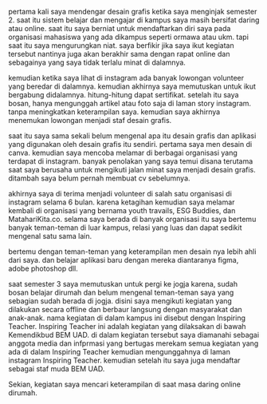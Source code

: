 pertama kali saya mendengar desain grafis ketika saya menginjak semester 2. saat itu sistem belajar dan mengajar
di kampus saya masih bersifat daring atau online. saat itu saya berniat untuk mendaftarkan diri saya pada organisasi 
mahasiswa yang ada dikampus seperti ormawa atau ukm. tapi saat itu saya mengurungkan niat. saya berfikir jika saya 
ikut kegiatan tersebut nantinya juga akan berakhir sama dengan rapat online dan sebagainya yang saya tidak terlalu minat
di dalamnya.

kemudian ketika saya lihat di instagram ada banyak lowongan volunteer yang beredar di dalamnya. kemudian akhirnya saya 
memutuskan untuk ikut bergabung didalamnya. hitung-hitung dapat sertifikat. setelah itu saya bosan, hanya mengunggah 
artikel atau foto saja di laman story instagram. tanpa meningkatkan keterampilan saya. kemudian saya akhirnya menemukan
lowongan menjadi staf desain grafis.

saat itu saya sama sekali belum mengenal apa itu desain grafis dan aplikasi yang digunakan oleh desain grafis itu
sendiri. pertama saya men desain di canva. kemudian saya mencoba melamar di berbagai organisasi yang terdapat di 
instagram. banyak penolakan yang saya temui disana terutama saat saya berusaha untuk mengikuti jalan minat saya
menjadi desain grafis. ditambah saya belum pernah membuat cv sebelumnya.

akhirnya saya di terima menjadi volunteer di salah satu organisasi di instagram selama 6 bulan. karena ketagihan kemudian
saya melamar kembali di organisasi yang bernama youth travails, ESG Buddies, dan MatahariKita.co. selama saya berada di
banyak organisasi itu saya bertemu banyak teman-teman di luar kampus, relasi yang luas dan dapat sedikit mengenal
satu sama lain.

bertemu dengan teman-teman yang keterampilan men desain nya lebih ahli dari saya. dan belajar aplikasi baru dengan
mereka diantaranya figma, adobe photoshop dll.

saat semester 3 saya memutuskan untuk pergi ke jogja karena, sudah bosan belajar dirumah dan belum mengenal teman-teman
saya yang sebagian sudah berada di jogja. disini saya mengikuti kegiatan yang dilakukan secara offline dan berbaur langsung 
dengan masyarakat dan anak-anak. nama kegiatan di dalam kampus ini disebut dengan Inspiring Teacher. Inspiring Teacher ini 
adalah kegiatan yang dilaksakan di bawah Kemendikbud BEM UAD. di dalam kegiatan tersebut saya diamanahi sebagai anggota
media dan infprmasi yang bertugas merekam semua kegiatan yang ada di dalam Inspiring Teacher kemudian mengunggahnya di
laman instagram Inspiring Teacher. kemudian setelah itu saya juga mendaftar sebagai staf muda BEM UAD.

Sekian, kegiatan saya mencari keterampilan di saat masa daring online dirumah.